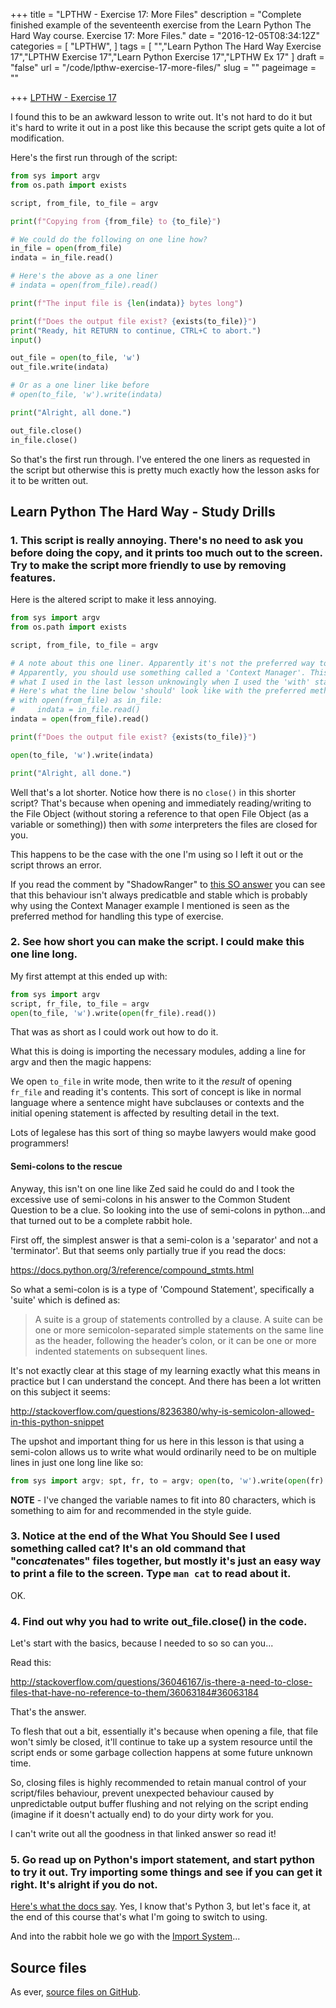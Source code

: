 +++
title = "LPTHW - Exercise 17: More Files"
description = "Complete finished example of the seventeenth exercise from the Learn Python The Hard Way course. Exercise 17: More Files."
date = "2016-12-05T08:34:12Z"
categories = [
  "LPTHW",
]
tags = [
  "","Learn Python The Hard Way Exercise 17","LPTHW Exercise 17","Learn Python Exercise 17","LPTHW Ex 17"
]
draft = "false"
url = "/code/lpthw-exercise-17-more-files/"
slug = ""
pageimage = ""

+++
[LPTHW - Exercise 17](http://learnpythonthehardway.org/book/ex17.html)

I found this to be an awkward lesson to write out. It's not hard to do it but it's hard to write it out in a post like this because the script gets quite a lot of modification. 

Here's the first run through of the script:

```python
from sys import argv
from os.path import exists

script, from_file, to_file = argv

print(f"Copying from {from_file} to {to_file}")

# We could do the following on one line how?
in_file = open(from_file)
indata = in_file.read()

# Here's the above as a one liner
# indata = open(from_file).read()

print(f"The input file is {len(indata)} bytes long")

print(f"Does the output file exist? {exists(to_file)}")
print("Ready, hit RETURN to continue, CTRL+C to abort.")
input()

out_file = open(to_file, 'w')
out_file.write(indata)

# Or as a one liner like before
# open(to_file, 'w').write(indata)

print("Alright, all done.")

out_file.close()
in_file.close()
```

So that's the first run through. I've entered the one liners as requested in the script but otherwise this is pretty much exactly how the lesson asks for it to be written out.

## Learn Python The Hard Way - Study Drills

### 1. This script is really annoying. There's no need to ask you before doing the copy, and it prints too much out to the screen. Try to make the script more friendly to use by removing features.

Here is the altered script to make it less annoying.

```python
from sys import argv
from os.path import exists

script, from_file, to_file = argv

# A note about this one liner. Apparently it's not the preferred way to do things.
# Apparently, you should use something called a 'Context Manager'. This is 
# what I used in the last lesson unknowingly when I used the 'with' statement.
# Here's what the line below 'should' look like with the preferred method:
# with open(from_file) as in_file:
#     indata = in_file.read()
indata = open(from_file).read()

print(f"Does the output file exist? {exists(to_file)}")

open(to_file, 'w').write(indata)

print("Alright, all done.")
```

Well that's a lot shorter. Notice how there is no `close()` in this shorter script? That's because when opening and immediately reading/writing to the File Object (without storing a reference to that open File Object (as a variable or something)) then with *some* interpreters the files are closed for you.

This happens to be the case with the one I'm using so I left it out or the script throws an error.

If you read the comment by "ShadowRanger" to [this SO answer](http://stackoverflow.com/questions/36046167/is-there-a-need-to-close-files-that-have-no-reference-to-them/36046243#36046243) you can see that this behaviour isn't always predicatble and stable which is probably why using the Context Manager example I mentioned is seen as the preferred method for handling this type of exercise.

### 2. See how short you can make the script. I could make this one line long.

My first attempt at this ended up with:

```python
from sys import argv
script, fr_file, to_file = argv
open(to_file, 'w').write(open(fr_file).read())
```

That was as short as I could work out how to do it. 

What this is doing is importing the necessary modules, adding a line for argv and then the magic happens:

We open `to_file` in write mode, then write to it the *result* of opening `fr_file` and reading it's contents. This sort of concept is like in normal language where a sentence might have subclauses or contexts and the initial opening statement is affected by resulting detail in the text.

Lots of legalese has this sort of thing so maybe lawyers would make good programmers!

#### Semi-colons to the rescue

Anyway, this isn't on one line like Zed said he could do and I took the excessive use of semi-colons in his answer to the Common Student Question to be a clue. So looking into the use of semi-colons in python...and that turned out to be a complete rabbit hole.

First off, the simplest answer is that a semi-colon is a 'separator' and not a 'terminator'. But that seems only partially true if you read the docs:

https://docs.python.org/3/reference/compound_stmts.html

So what a semi-colon is is a type of 'Compound Statement', specifically a 'suite' which is defined as:

> A suite is a group of statements controlled by a clause. A suite can be one or more semicolon-separated simple statements on the same line as the header, following the header’s colon, or it can be one or more indented statements on subsequent lines.

It's not exactly clear at this stage of my learning exactly what this means in practice but I can understand the concept. And there has been a lot written on this subject it seems:

http://stackoverflow.com/questions/8236380/why-is-semicolon-allowed-in-this-python-snippet

The upshot and important thing for us here in this lesson is that using a semi-colon allows us to write what would ordinarily need to be on multiple lines in just one long line like so:

```python
from sys import argv; spt, fr, to = argv; open(to, 'w').write(open(fr).read())
```

**NOTE** - I've changed the variable names to fit into 80 characters, which is something to aim for and recommended in the style guide.

### 3. Notice at the end of the What You Should See I used something called cat? It's an old command that "con*cat*enates" files together, but mostly it's just an easy way to print a file to the screen. Type `man cat` to read about it.

OK. 

### 4. Find out why you had to write out_file.close() in the code.

Let's start with the basics, because I needed to so so can you...

Read this:

http://stackoverflow.com/questions/36046167/is-there-a-need-to-close-files-that-have-no-reference-to-them/36063184#36063184

That's the answer.

To flesh that out a bit, essentially it's because when opening a file, that file won't simly be closed, it'll continue to take up a system resource until the script ends or some garbage collection happens at some future unknown time. 

So, closing files is highly recommended to retain manual control of your script/files behaviour, prevent unexpected behaviour caused by unpredictable output buffer flushing and not relying on the script ending (imagine if it doesn't actually end) to do your dirty work for you. 

I can't write out all the goodness in that linked answer so read it!

### 5. Go read up on Python's import statement, and start python to try it out. Try importing some things and see if you can get it right. It's alright if you do not.

[Here's what the docs say](https://docs.python.org/3/reference/simple_stmts.html#import). Yes, I know that's Python 3, but let's face it, at the end of this course that's what I'm going to switch to using. 

And into the rabbit hole we go with the [Import System](https://docs.python.org/3/reference/import.html#importsystem)...

## Source files

As ever, [source files on GitHub](https://github.com/PuffinBlue/LPTHW).

